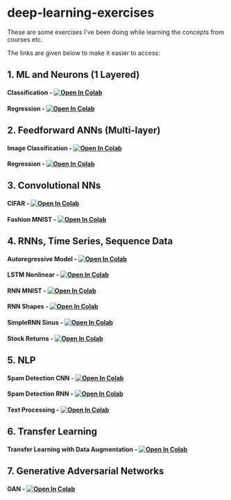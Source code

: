 # deep-learning-exercises
<p>These are some exercises I've been doing while learning the concepts from courses etc.</p>
<p>The links are given below to make it easier to access:</p>

## 1. ML and Neurons (1 Layered)
#### Classification - [![Open In Colab](https://colab.research.google.com/assets/colab-badge.svg)](https://colab.research.google.com/github/mcandemir/deep-learning-exercises/blob/master/1.%20ML%20and%20Neurons/Classification%20Notebook.ipynb)
#### Regression - [![Open In Colab](https://colab.research.google.com/assets/colab-badge.svg)](https://colab.research.google.com/github/mcandemir/deep-learning-exercises/blob/master/1.%20ML%20and%20Neurons/Regression%20Notebook.ipynb)

## 2. Feedforward ANNs (Multi-layer)
#### Image Classification - [![Open In Colab](https://colab.research.google.com/assets/colab-badge.svg)](https://colab.research.google.com/github/mcandemir/deep-learning-exercises/blob/master/2.%20Feedforward%20ANNs/Image%20Classification.ipynb)
#### Regression - [![Open In Colab](https://colab.research.google.com/assets/colab-badge.svg)](https://colab.research.google.com/github/mcandemir/deep-learning-exercises/blob/master/2.%20Feedforward%20ANNs/Regression.ipynb)

## 3. Convolutional NNs
#### CIFAR - [![Open In Colab](https://colab.research.google.com/assets/colab-badge.svg)](https://colab.research.google.com/github/mcandemir/deep-learning-exercises/blob/master/2.%20Feedforward%20ANNs/Image%20Classification.ipynb)
#### Fashion MNIST - [![Open In Colab](https://colab.research.google.com/assets/colab-badge.svg)](https://colab.research.google.com/github/mcandemir/deep-learning-exercises/blob/master/2.%20Feedforward%20ANNs/Image%20Classification.ipynb)

## 4. RNNs, Time Series, Sequence Data
#### Autoregressive Model - [![Open In Colab](https://colab.research.google.com/assets/colab-badge.svg)](https://colab.research.google.com/github/mcandemir/deep-learning-exercises/blob/master/4.%20RNNs%2C%20Time%20Series%2C%20Sequence%20Data/Autoregressive%20Model.ipynb)
#### LSTM Nonlinear - [![Open In Colab](https://colab.research.google.com/assets/colab-badge.svg)](https://colab.research.google.com/github/mcandemir/deep-learning-exercises/blob/master/4.%20RNNs%2C%20Time%20Series%2C%20Sequence%20Data/LSTM%20Nonlinear.ipynb)
#### RNN MNIST - [![Open In Colab](https://colab.research.google.com/assets/colab-badge.svg)](https://colab.research.google.com/github/mcandemir/deep-learning-exercises/blob/master/4.%20RNNs%2C%20Time%20Series%2C%20Sequence%20Data/RNN%20MNIST.ipynb)
#### RNN Shapes - [![Open In Colab](https://colab.research.google.com/assets/colab-badge.svg)](https://colab.research.google.com/github/mcandemir/deep-learning-exercises/blob/master/4.%20RNNs%2C%20Time%20Series%2C%20Sequence%20Data/RNN%20Shapes.ipynb)
#### SimpleRNN Sinus - [![Open In Colab](https://colab.research.google.com/assets/colab-badge.svg)](https://colab.research.google.com/github/mcandemir/deep-learning-exercises/blob/master/4.%20RNNs%2C%20Time%20Series%2C%20Sequence%20Data/SimpleRNN%20Sinus.ipynb)
#### Stock Returns - [![Open In Colab](https://colab.research.google.com/assets/colab-badge.svg)](https://colab.research.google.com/github/mcandemir/deep-learning-exercises/blob/master/4.%20RNNs%2C%20Time%20Series%2C%20Sequence%20Data/Stock%20Returns.ipynb)

## 5. NLP
#### Spam Detection CNN - [![Open In Colab](https://colab.research.google.com/assets/colab-badge.svg)](https://colab.research.google.com/github/mcandemir/deep-learning-exercises/blob/master/5.%20NLP/Spam%20Detection%20CNN.ipynb)
#### Spam Detection RNN - [![Open In Colab](https://colab.research.google.com/assets/colab-badge.svg)](https://colab.research.google.com/github/mcandemir/deep-learning-exercises/blob/master/5.%20NLP/Spam%20Detection%20RNN.ipynb)
#### Text Processing - [![Open In Colab](https://colab.research.google.com/assets/colab-badge.svg)](https://colab.research.google.com/github/mcandemir/deep-learning-exercises/blob/master/5.%20NLP/Text%20Processing.ipynb)

## 6. Transfer Learning
#### Transfer Learning with Data Augmentation - [![Open In Colab](https://colab.research.google.com/assets/colab-badge.svg)](https://colab.research.google.com/github/mcandemir/deep-learning-exercises/blob/master/6.%20Transfer%20Learning/Transfer%20Learning%20with%20Data%20Augmentation.ipynb)

## 7. Generative Adversarial Networks
#### GAN - [![Open In Colab](https://colab.research.google.com/assets/colab-badge.svg)](https://colab.research.google.com/github/mcandemir/deep-learning-exercises/blob/master/7.%20GANs/GAN.ipynb)


